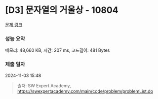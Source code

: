 # [D3] 문자열의 거울상 - 10804 

[문제 링크](https://swexpertacademy.com/main/code/problem/problemDetail.do?contestProbId=AXTC0x16D8EDFASe) 

### 성능 요약

메모리: 48,660 KB, 시간: 207 ms, 코드길이: 481 Bytes

### 제출 일자

2024-11-03 15:48



> 출처: SW Expert Academy, https://swexpertacademy.com/main/code/problem/problemList.do